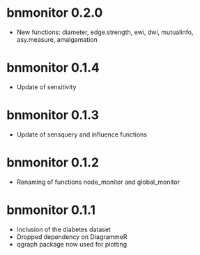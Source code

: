 # bnmonitor 0.2.0

 - New functions: diameter, edge.strength, ewi, dwi, mutualinfo, asy.measure, amalgamation
 
# bnmonitor 0.1.4

 - Update of sensitivity 
 
# bnmonitor 0.1.3

 - Update of sensquery and influence functions
 
# bnmonitor 0.1.2
    
 - Renaming of functions node_monitor and global_monitor

# bnmonitor 0.1.1

 - Inclusion of the diabetes dataset
 - Dropped dependency on DiagrammeR
 - qgraph package now used for plotting
     
